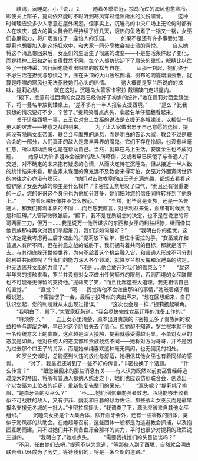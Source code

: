 　　峡湾，沉睡岛。小『说．』⒉
　　随着冬季临近，掠岛而过的海风也愈寒冷，即使关上窗子，提莉依然能时不时听到寒风穿过缝隙所出的尖锐啸音。
　　这种时候理应没多少人愿意在屋外闲逛，但事实上，沉睡岛的中央广场上无论何时都有人在欢庆，盛大的篝火舞会已经持续了好几天，滚热的鱼汤煮了一锅又一锅，女巫们各展能力，将广场变成了一座怡人的乐园。
　　如果不是还有许多事要处理，提莉也想要加入到这场狂欢中，和大家一同分享教会被击溃的喜悦。
　　自从她将这个消息带回来后，女巫们的生活生了彻底的改变——不是生活条件起了变化，而是精神上已和之前变得截然不同。每个人都仿佛卸下了肩头的重担，眼睛比以往多了一份神采，言行间也能看出明显的放松与自在。
　　从那一刻起，她们终于不必生活在担忧与恐惧之下，压在头顶的大山轰然倒塌，密布的阴霾烟消云散，就算是呼啸的寒风也无法驱散她们心头的热情。
　　这大概便是罗兰所说的的滋味，提莉心想。
　　就在这时，沉睡岛大管家卡密拉.戴瑞敲门走进屋内。
　　“殿下，愿意前往西境的女巫我已经做好了初步的统计，”她在提莉对面盘腿坐下，将一叠名单放到矮桌上，“差不多有一半人报名支援西境。”
　　“是么？比我预想的情况要好不少，辛苦了。”提莉笑着点点头，拿起名单仔细翻看起来。
　　关于迁往西境一事，五王女对岛上女巫的说法是支援无冬城建设，以抵御一场更大的灾难——神意之战的到来。
　　为了让大家做出忠于自己意愿的选择，提莉没有隐瞒女巫帝国、联合会与魔鬼的消息，而是明白的告诉大家，教会不过是联合会的一部分，人们真正的敌人是来自异界的魔鬼。它们不存在怜悯，也没有丝毫仁慈，所以帮助西境也是在帮助自己。当然，就算在岛上生活，安度余生也不成问题。
　　她原以为许多姐妹会被新的敌人所吓倒，又或者早已厌倦了与普通人打交道，对不确定的未来抱有疑虑的心情，从而决定待在沉睡岛。但从接近一半人数的统计结果来看，那些素未谋面的魔鬼远不及教会来得可怕，女巫对外面宽阔世界的向往之心亦没有熄灭。
　　“她们对击败教皇的四王子充满兴趣，都想去看看这位铲除了女巫大敌的领主是什么模样，”卡密拉无奈地叹了口气，“而且还有很重要的一点，您的哥哥这个身份也为他加分甚多，她们把对您的信任同样转移到了他身上。”
　　“你看起来好像并不怎么放心。”
　　“当然，他毕竟是贵族，还是一名普通人，和我们有着本质的不同……而且恕我直言，对于利益来说，血缘有时候反而是种阻碍。”大管家微微皱眉，“殿下，我不是在质疑您的决定，也不是在说您的哥哥两面三刀，但万一……我是说万一他所谋求的东西和女巫的利益相悖，继而像其他贵族那样再次对我们举起屠刀，我们该如何是好？”
　　“我明白你的担忧，这个决定是我考虑再三后才做出的。”提莉放下名单，握住卡密拉的手，“女巫或许和普通人有所不同，但在神意之战的威胁下，我们拥有着共同的目标，那就是活下去。与其彻底躲开世俗世界，为何不趁着这个机会融入它，和普通人形成不可分割的利益共同体呢？当我们的能力深入各个领域，就算罗兰想反悔和沉睡岛的约定，也无法离开女巫的力量了。”
　　“可是……他会放开对我们的管束么？”
　　“就这半年来的接触来看，罗兰并没有对女巫做出任何额外的限制，否则西境的女巫联盟也不可能毫无保留的支持他。”提莉笑了笑，“而且比起这些大道理，我更相信自己的直觉。”
　　“直觉？”
　　“嗯……我觉得他不会做出那样的事情，”她敲着桌子缓缓说道。
　　卡密拉愣了一会，最后才投降似的笑出声来，“想在回想起来，自打认识您起，您的判断就从未出现过错误。”
　　“这次也会是一样，”提莉扬起嘴角。
　　“我明白了，殿下，”大管家抚胸道，“我会尽快完成女巫迁移的准备工作的。”
　　“麻烦你了。”
　　五王女心里清楚，原本出身贵族的卡密拉见多了贵族间的权益相争与龌龊之举，早已对这个阶层失去了信心。但她却不知道，罗兰根本就不像一名传统意义上的贵族，这点越是深入接触，提莉就感受得越明显。不单对女巫的态度是如此，他对任何人的态度都和贵族截然不同——她称对方为哥哥，并不是因为过去那个四王子的关系，而是她单纯喜欢这种毫无隔阂，也无偏见的相处。
　　和罗兰交谈时，总能感到久违的放松与舒适，她相信其他女巫也有着同样的感觉。
　　“对了，我最近还听到了一些不好的传言，”卡密拉换了个话题。
　　“什么传言？”
　　“跟您带回来的那些消息有关——有人认为既然以前女巫曾经缔造过庞大的帝国，将所有普通人都纳入统治之下，她们也应该仿照联合会，创造出一个以女巫为上位者的组织，重新恢复先辈们的荣光。”
　　“源头呢？”提莉挑了挑眉，“是血牙会的女巫么？”
　　“不……她们倒信奉向强者效忠。西境能够击败看似不可战胜的敌人，又有伊菲、幽羽和日暮的倾力佐证，那些战斗女巫反而是最早报名支援无冬城的一批人。”卡密拉摇摇头，“我调查了下，源头应该来自其他女巫组织。”
　　沉睡岛女巫是个大集合体，除开血牙会外，还有一些零散的团体，类似于海风郡的共助会。在她起号召前，这些团体一般都是为逃避教会抓捕，以及抱团互助而建。只不过她们并不具备血牙会那样的实力，平时也很少对提莉的政策说三道四。
　　“我明白了，”她点点头。
　　“需要我找她们的头目谈谈吗？”
　　“不用，任由她们去吧，”提莉不以为意道，“等那些人到了西境，自然就会明白联合会已经成为了历史。等待我们的，将是一条全新的道路。”